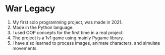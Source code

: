 # War Legacy
1. My first solo programming project, was made in 2021.
2. Made in the Python language.
3. I used OOP concepts for the first time in a real project.
4. The project is a 1v1 game using mainly Pygame library.
5. I have also learned to process images, animate characters, and simulate movements.



